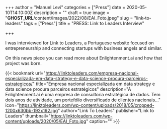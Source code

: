 +++
author = "Manuel Levi"
categories = ["Press"]
date = 2020-05-10T14:10:00Z
description = ""
draft = true
image = "__GHOST_URL__/content/images/2022/08/EAI_Foto.jpeg"
slug = "link-to-leaders"
tags = ["Press"]
title = "PRESS: Link to Leaders Interview"

+++


I was interviewed for Link to Leaders, a Portuguese website focused on entrepreneurship and connecting startups with business angels and similar.

On this news piece you can read more about Enlightenment.ai and how that project was born.

{{< bookmark url="https://linktoleaders.com/empresa-nacional-especializada-em-data-strategy-e-data-science-procura-parceiros-estrategicos/" title="Empresa nacional especializada em data strategy e data science procura parceiros estratégicos" description="A Enlightenment.ai é uma empresa de consultoria estratégica de dados. Tem dois anos de atividade, um portefólio diversificado de clientes nacionais..." icon="https://linktoleaders.com/wp-content/uploads/2018/05/cropped-1200x630bb-192x192.jpg" author="Link To Leaders" publisher="Link to Leaders" thumbnail="https://linktoleaders.com/wp-content/uploads/2020/05/EAI_Foto.jpg" caption="" >}}



